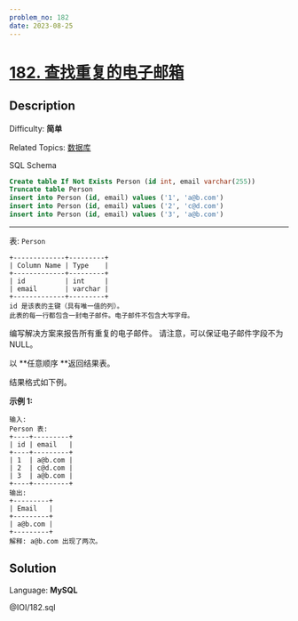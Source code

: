 ```yaml
---
problem_no: 182
date: 2023-08-25
---
```


# [182\. 查找重复的电子邮箱](https://leetcode.cn/problems/duplicate-emails/)

## Description

Difficulty: **简单**

Related Topics: [数据库](https://leetcode.cn/tag/https://leetcode.cn/tag/database//)


<span>SQL Schema</span>

```sql
Create table If Not Exists Person (id int, email varchar(255))
Truncate table Person
insert into Person (id, email) values ('1', 'a@b.com')
insert into Person (id, email) values ('2', 'c@d.com')
insert into Person (id, email) values ('3', 'a@b.com')
```

* * *

<meta charset="UTF-8">

表: `Person`

```
+-------------+---------+
| Column Name | Type    |
+-------------+---------+
| id          | int     |
| email       | varchar |
+-------------+---------+
id 是该表的主键（具有唯一值的列）。
此表的每一行都包含一封电子邮件。电子邮件不包含大写字母。
```

编写解决方案来报告所有重复的电子邮件。 请注意，可以保证电子邮件字段不为 NULL。

以 **任意顺序 **返回结果表。

结果格式如下例。

**示例 1:**

```
输入:
Person 表:
+----+---------+
| id | email   |
+----+---------+
| 1  | a@b.com |
| 2  | c@d.com |
| 3  | a@b.com |
+----+---------+
输出:
+---------+
| Email   |
+---------+
| a@b.com |
+---------+
解释: a@b.com 出现了两次。
```


## Solution

Language: **MySQL**

@IOI/182.sql
